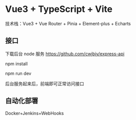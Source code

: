 # Vue3 + TypeScript + Vite

技术栈：Vue3 + Vue Router + Pinia + Element-plus + Echarts

## 接口

下载后台 node 服务 https://github.com/cwjbjy/express-api

npm install

npm run dev

后台服务起来后，前端即可正常访问接口

## 自动化部署

Docker+Jenkins+WebHooks
